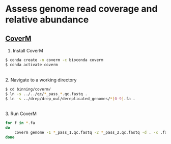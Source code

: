 # Assess genome read coverage and relative abundance

## [CoverM](https://github.com/wwood/CoverM)

1. Install CoverM

```bash
$ conda create -n coverm -c bioconda coverm
$ conda activate coverm
```

\
2. Navigate to a working directory

```bash
$ cd binning/coverm/
$ ln -s ../../qc/*_pass_*.qc.fastq .
$ ln -s ../drep/drep_out/dereplicated_genomes/*[0-9].fa .
```

\
3. Run CoverM

```bash
for f in *.fa
do
	coverm genome -1 *_pass_1.qc.fastq -2 *_pass_2.qc.fastq -d . -x .fa --min-read-percent-identity 95 --min-read-aligned-percent 75  --min-covered-fraction 0 -m relative_abundance mean trimmed_mean coverage_histogram covered_bases variance length count reads_per_base rpkm -o coverm_out.tsv -t 40
done
```
